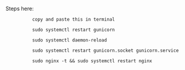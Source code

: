 Steps here:

              copy and paste this in terminal

              sudo systemctl restart gunicorn

              sudo systemctl daemon-reload

              sudo systemctl restart gunicorn.socket gunicorn.service

              sudo nginx -t && sudo systemctl restart nginx
